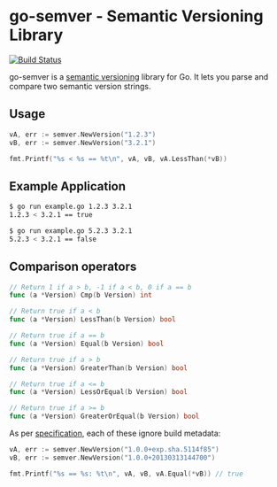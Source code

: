 # go-semver - Semantic Versioning Library

[![Build Status](https://travis-ci.org/coreos/go-semver.png)](https://travis-ci.org/coreos/go-semver)

go-semver is a [semantic versioning](http://semver.org) library for Go. It lets you parse and compare two semantic version strings.

## Usage

```go
vA, err := semver.NewVersion("1.2.3")
vB, err := semver.NewVersion("3.2.1")

fmt.Printf("%s < %s == %t\n", vA, vB, vA.LessThan(*vB))
```

## Example Application

```bash
$ go run example.go 1.2.3 3.2.1
1.2.3 < 3.2.1 == true

$ go run example.go 5.2.3 3.2.1
5.2.3 < 3.2.1 == false
```

## Comparison operators

```go
// Return 1 if a > b, -1 if a < b, 0 if a == b
func (a *Version) Cmp(b Version) int
```
```go
// Return true if a < b
func (a *Version) LessThan(b Version) bool
```
```go
// Return true if a == b
func (a *Version) Equal(b Version) bool
```
```go
// Return true if a > b
func (a *Version) GreaterThan(b Version) bool
```
```go
// Return true if a <= b
func (a *Version) LessOrEqual(b Version) bool
```
```go
// Return true if a >= b
func (a *Version) GreaterOrEqual(b Version) bool
```

As per [specification](http://semver.org), each of these ignore build metadata:
```go
vA, err := semver.NewVersion("1.0.0+exp.sha.5114f85")
vB, err := semver.NewVersion("1.0.0+20130313144700")

fmt.Printf("%s == %s: %t\n", vA, vB, vA.Equal(*vB)) // true
```
